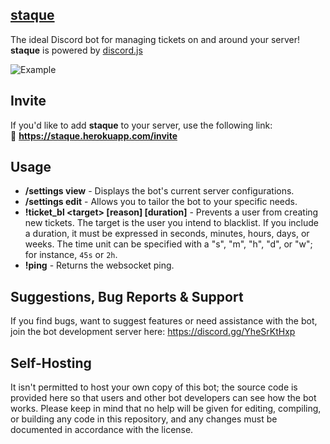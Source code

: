 
## [staque](https://staque.herokuapp.com/)

The ideal Discord bot for managing tickets on and around your server! **staque** is powered by [discord.js](https://discord.js.org/#/)

![Example](https://imgur.com/a/ccsSuW8.png)

## Invite
If you'd like to add **staque** to your server, use the following link:<br>
🔗 **https://staque.herokuapp.com/invite**

## Usage
* **/settings view** - Displays the bot's current server configurations.
* **/settings edit** - Allows you to tailor the bot to your specific needs.
* **!ticket_bl \<target> [reason] [duration]** - Prevents a user from creating new tickets. The target is the user you intend to blacklist. If you include a duration, it must be expressed in seconds, minutes, hours, days, or weeks. The time unit can be specified with a "s", "m", "h", "d", or "w"; for instance, `45s` or `2h`. 
* **!ping** - Returns the websocket ping.


## Suggestions, Bug Reports & Support
If you find bugs, want to suggest features or need assistance with the bot, join the bot development server here: https://discord.gg/YheSrKtHxp

## Self-Hosting
It isn't permitted to host your own copy of this bot; the source code is provided here so that users and other bot developers can see how the bot works. Please keep in mind that no help will be given for editing, compiling, or building any code in this repository, and any changes must be documented in accordance with the license.
